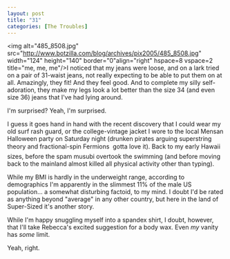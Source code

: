 ```yaml
---
layout: post
title: "31"
categories: [The Troubles]
---
```

<img alt="485_8508.jpg" src="http://www.botzilla.com/blog/archives/pix2005/485_8508.jpg" width="124" height="140" border="0"align="right" hspace=8 vspace=2 title="me, me, me"/>I noticed that my jeans were loose, and on a lark tried on a pair of 31-waist jeans, not really expecting to be able to put them on at all. Amazingly, they fit! And they feel good. And to complete my silly self-adoration, they make my legs look a lot better than the size 34 (and even size 36) jeans that I've had lying around.

I'm surprised? Yeah, I'm surprised. 

<!--more-->
I guess it goes hand in hand with the recent discovery that I could wear my old surf rash guard, or the college-vintage jacket I wore to the local Mensan Halloween party on Saturday night (drunken pirates arguing superstring theory and fractional-spin Fermions &#151; gotta love it). Back to my early Hawaii sizes, before the spam musubi overtook the swimming (and before moving back to the mainland almost killed all physical activity other than typing).

While my BMI is hardly in the underweight range, according to demographics I'm apparently in the slimmest 11% of the male US population... a somewhat disturbing factoid, to my mind. I doubt I'd be rated as anything beyond "average" in any other country, but here in the land of Super-Sized it's another story.

While I'm happy snuggling myself into a spandex shirt,  I doubt, however, that I'll take Rebecca's excited suggestion for a body wax. Even <i>my</i> vanity has <i>some</i> limit.

Yeah, right.
